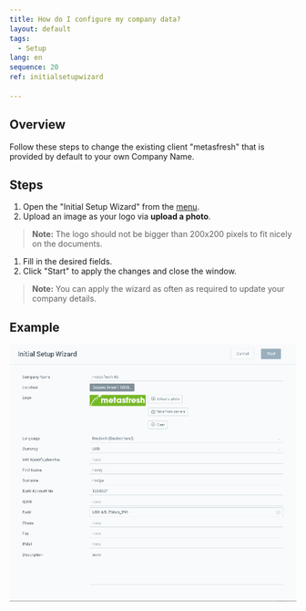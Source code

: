 ```yaml
---
title: How do I configure my company data?
layout: default
tags:
  - Setup
lang: en
sequence: 20
ref: initialsetupwizard

---
```

## Overview
Follow these steps to change the existing client "metasfresh" that is provided by default to your own Company Name.

## Steps

1. Open the "Initial Setup Wizard" from the [menu](Menu).
1. Upload an image as your logo via **upload a photo**.
 >**Note:** The logo should not be bigger than 200x200 pixels to fit nicely on the documents.

1. Fill in the desired fields.
1. Click "Start" to apply the changes and close the window.
 >**Note:** You can apply the wizard as often as required to update your company details.

## Example
![](assets/IntialSetupWizard-c7960.png)
